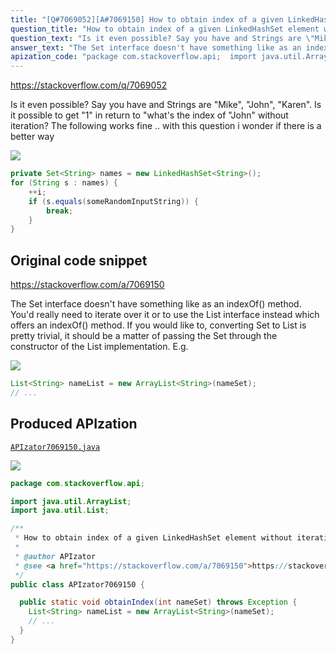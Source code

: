 ```yaml
---
title: "[Q#7069052][A#7069150] How to obtain index of a given LinkedHashSet element without iteration?"
question_title: "How to obtain index of a given LinkedHashSet element without iteration?"
question_text: "Is it even possible? Say you have and Strings are \"Mike\", \"John\", \"Karen\". Is it possible to get \"1\" in return to \"what's the index of \"John\" without iteration? The following works fine .. with this question i wonder if there is a better way"
answer_text: "The Set interface doesn't have something like as an indexOf() method. You'd really need to iterate over it or to use the List interface instead which offers an indexOf() method. If you would like to, converting Set to List is pretty trivial, it should be a matter of passing the Set through the constructor of the List implementation. E.g."
apization_code: "package com.stackoverflow.api;  import java.util.ArrayList; import java.util.List;  /**  * How to obtain index of a given LinkedHashSet element without iteration?  *  * @author APIzator  * @see <a href=\"https://stackoverflow.com/a/7069150\">https://stackoverflow.com/a/7069150</a>  */ public class APIzator7069150 {    public static void obtainIndex(int nameSet) throws Exception {     List<String> nameList = new ArrayList<String>(nameSet);     // ...   } }"
---
```


https://stackoverflow.com/q/7069052

Is it even possible?
Say you have
and Strings are &quot;Mike&quot;, &quot;John&quot;, &quot;Karen&quot;.
Is it possible to get &quot;1&quot; in return to &quot;what&#x27;s the index of &quot;John&quot; without iteration?
The following works fine .. with this question i wonder if there is a better way


<div class="code-logo"><img src="/stackoverflow.png" /></div>

```java
private Set<String> names = new LinkedHashSet<String>();
for (String s : names) {
    ++i;
    if (s.equals(someRandomInputString)) {
        break;
    }
}
```


## Original code snippet

https://stackoverflow.com/a/7069150

The Set interface doesn&#x27;t have something like as an indexOf() method. You&#x27;d really need to iterate over it or to use the List interface instead which offers an indexOf() method.
If you would like to, converting Set to List is pretty trivial, it should be a matter of passing the Set through the constructor of the List implementation. E.g.

<div class="code-logo"><img src="/stackoverflow.png" /></div>

```java
List<String> nameList = new ArrayList<String>(nameSet);
// ...
```

## Produced APIzation

[`APIzator7069150.java`](https://github.com/pasqualesalza/apization-temp/raw/main/data/search/APIzator7069150.java)

<div class="code-logo"><img src="/apizator.png" /></div>

```java
package com.stackoverflow.api;

import java.util.ArrayList;
import java.util.List;

/**
 * How to obtain index of a given LinkedHashSet element without iteration?
 *
 * @author APIzator
 * @see <a href="https://stackoverflow.com/a/7069150">https://stackoverflow.com/a/7069150</a>
 */
public class APIzator7069150 {

  public static void obtainIndex(int nameSet) throws Exception {
    List<String> nameList = new ArrayList<String>(nameSet);
    // ...
  }
}

```